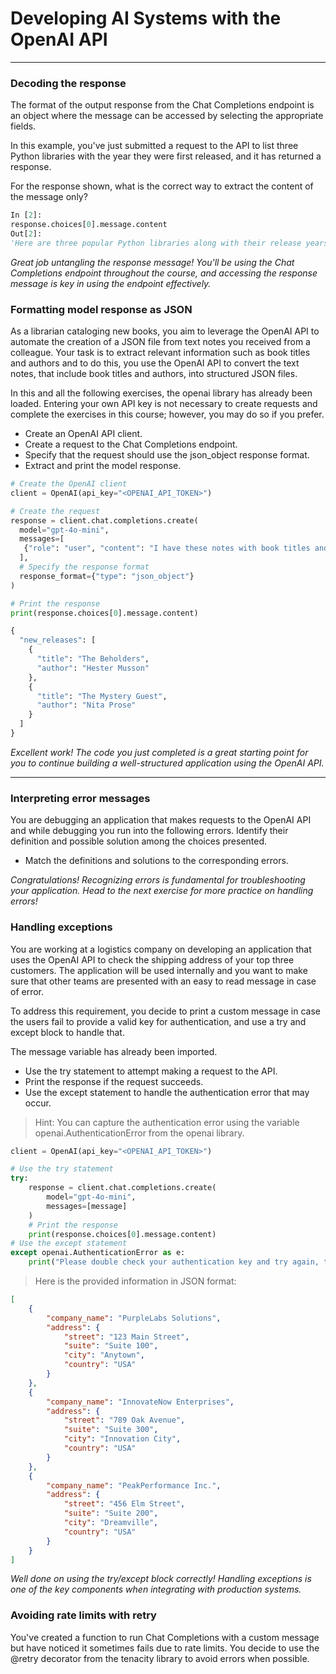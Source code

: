 # Developing AI Systems with the OpenAI API
---
### Decoding the response
The format of the output response from the Chat Completions endpoint is an object where the message can be accessed by selecting the appropriate fields.

In this example, you've just submitted a request to the API to list three Python libraries with the year they were first released, and it has returned a response.

For the response shown, what is the correct way to extract the content of the message only?
```Python
In [2]:
response.choices[0].message.content
Out[2]:
'Here are three popular Python libraries along with their release years:\n\n1. **NumPy**: First released in 2006.\n2. **Pandas**: First released in 2008.\n3. **Matplotlib**: First released in 2003.\n\nThese libraries have become fundamental tools for data analysis and scientific computing in Python.'
```

*Great job untangling the response message! You'll be using the Chat Completions endpoint throughout the course, and accessing the response message is key in using the endpoint effectively.*

### Formatting model response as JSON
As a librarian cataloging new books, you aim to leverage the OpenAI API to automate the creation of a JSON file from text notes you received from a colleague. Your task is to extract relevant information such as book titles and authors and to do this, you use the OpenAI API to convert the text notes, that include book titles and authors, into structured JSON files.

In this and all the following exercises, the openai library has already been loaded. Entering your own API key is not necessary to create requests and complete the exercises in this course; however, you may do so if you prefer.
* Create an OpenAI API client.
* Create a request to the Chat Completions endpoint.
* Specify that the request should use the json_object response format.
* Extract and print the model response.
```python
# Create the OpenAI client
client = OpenAI(api_key="<OPENAI_API_TOKEN>")

# Create the request
response = client.chat.completions.create(
  model="gpt-4o-mini",
  messages=[
   {"role": "user", "content": "I have these notes with book titles and authors: New releases this week! The Beholders by Hester Musson, The Mystery Guest by Nita Prose. Please organize the titles and authors in a json file."}
  ],
  # Specify the response format
  response_format={"type": "json_object"}
)

# Print the response
print(response.choices[0].message.content)
```
```python 
{
  "new_releases": [
    {
      "title": "The Beholders",
      "author": "Hester Musson"
    },
    {
      "title": "The Mystery Guest",
      "author": "Nita Prose"
    }
  ]
}
```
*Excellent work! The code you just completed is a great starting point for you to continue building a well-structured application using the OpenAI API.*

---
### Interpreting error messages
You are debugging an application that makes requests to the OpenAI API and while debugging you run into the following errors. Identify their definition and possible solution among the choices presented.
* Match the definitions and solutions to the corresponding errors.

*Congratulations! Recognizing errors is fundamental for troubleshooting your application. Head to the next exercise for more practice on handling errors!*

### Handling exceptions
You are working at a logistics company on developing an application that uses the OpenAI API to check the shipping address of your top three customers. The application will be used internally and you want to make sure that other teams are presented with an easy to read message in case of error.

To address this requirement, you decide to print a custom message in case the users fail to provide a valid key for authentication, and use a try and except block to handle that.

The message variable has already been imported.
* Use the try statement to attempt making a request to the API.
* Print the response if the request succeeds.
* Use the except statement to handle the authentication error that may occur.
> Hint: You can capture the authentication error using the variable openai.AuthenticationError from the openai library.
```python
client = OpenAI(api_key="<OPENAI_API_TOKEN>")

# Use the try statement
try: 
    response = client.chat.completions.create(
        model="gpt-4o-mini",
        messages=[message]
    )
    # Print the response
    print(response.choices[0].message.content)
# Use the except statement
except openai.AuthenticationError as e:
    print("Please double check your authentication key and try again, the one provided is not valid.")
```
> Here is the provided information in JSON format:

```json
[
    {
        "company_name": "PurpleLabs Solutions",
        "address": {
            "street": "123 Main Street",
            "suite": "Suite 100",
            "city": "Anytown",
            "country": "USA"
        }
    },
    {
        "company_name": "InnovateNow Enterprises",
        "address": {
            "street": "789 Oak Avenue",
            "suite": "Suite 300",
            "city": "Innovation City",
            "country": "USA"
        }
    },
    {
        "company_name": "PeakPerformance Inc.",
        "address": {
            "street": "456 Elm Street",
            "suite": "Suite 200",
            "city": "Dreamville",
            "country": "USA"
        }
    }
]
```
*Well done on using the try/except block correctly! Handling exceptions is one of the key components when integrating with production systems.*

### Avoiding rate limits with retry
You've created a function to run Chat Completions with a custom message but have noticed it sometimes fails due to rate limits. You decide to use the @retry decorator from the tenacity library to avoid errors when possible.
